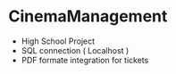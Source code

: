 # CinemaManagement

- High School Project
- SQL connection ( Localhost )
- PDF formate integration for tickets
